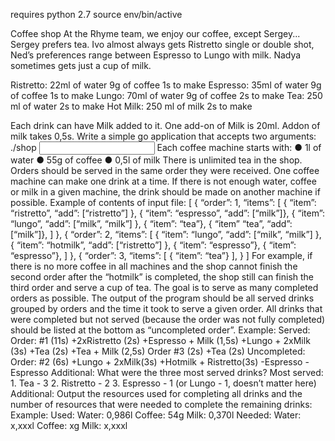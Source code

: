 requires python 2.7
source env/bin/active


Coffee shop
At the Rhyme team, we enjoy our coffee, except Sergey... Sergey prefers tea. Ivo almost always gets Ristretto single or double shot, Ned’s preferences range between Espresso to Lungo with milk. Nadya sometimes gets just a cup of milk.

Ristretto: 22ml of water 9g of coffee 1s to make
Espresso: 35ml of water 9g of coffee 1s to make
Lungo: 70ml of water 9g of coffee 2s to make
Tea: 250 ml of water 2s to make
Hot Milk: 250 ml of milk 2s to make

Each drink can have Milk added to it. One add-on of Milk is 20ml. Addon of milk takes 0,5s.
Write a simple go application that accepts two arguments:
./shop <number of coffee machines> <input file with orders in JSON format>
Each coffee machine starts with:
● 1l of water
● 55g of coffee
● 0,5l of milk
There is unlimited tea in the shop.
Orders should be served in the same order they were received. One coffee machine can make one drink at a time. If there is not enough water, coffee or milk in a given machine, the drink should be made on another machine if possible.
Example of contents of input file: [ { “order”: 1,
“items”: [
{ “item”: “ristretto”, “add”: [“ristretto”] }, { “item”: “espresso”, “add”: [“milk”]}, { “item”: “lungo”, “add”: [“milk”, “milk”] }, { “item”: “tea”}, { “item” “tea”, “add”: [“milk”]}, ] }, { “order”: 2, “items”: [
{ “item”: “lungo”, “add”: [“milk”, “milk”] }, { “item”: “hotmilk”, “add”: [“ristretto”] }, { “item”: “espresso”}, { “item”: “espresso”}, ] }, { “order”: 3, “items”: [
{ “item”: “tea”} ], } ]
For example, if there is no more coffee in all machines and the shop cannot finish the second order after the “hotmilk” is completed, the shop still can finish the third order and serve a cup of tea.
The goal is to serve as many completed orders as possible.
The output of the program should be all served drinks grouped by orders and the time it took to serve a given order. All drinks that were completed but not served (because the order was not fully completed) should be listed at the bottom as “uncompleted order”.
Example:
Served:
Order: #1 (11s) +2xRistretto (2s) +Espresso + Milk (1,5s) +Lungo + 2xMilk (3s) +Tea (2s) +Tea + Milk (2,5s)
Order #3 (2s) +Tea (2s)
Uncompleted:
Order: #2 (6s) +Lungo + 2xMilk(3s) +Hotmilk + Ristretto(3s) -Espresso -Espresso
Additional: What were the three most served drinks?
Most served: 1. Tea - 3 2. Ristretto - 2 3. Espresso - 1 (or Lungo - 1, doesn’t matter here)
Additional: Output the resources used for completing all drinks and the number of resources that were needed to complete the remaining drinks:
Example:
Used: Water: 0,986l Coffee: 54g Milk: 0,370l
Needed: Water: x,xxxl Coffee: xg Milk: x,xxxl

